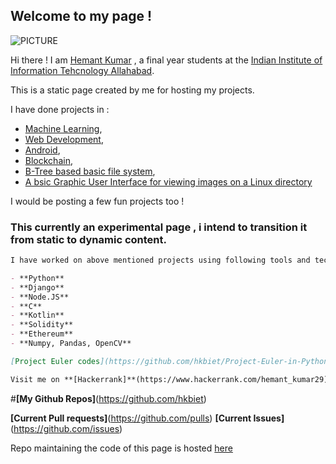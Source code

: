 ## Welcome to my page !

![PICTURE](https://media-exp1.licdn.com/dms/image/C5103AQEbeJcwmNIuvg/profile-displayphoto-shrink_200_200/0?e=1594857600&v=beta&t=FmEMiLupZB3xe9E7UJsnEV484dxZPYir5bHomgxL8lw)

Hi there ! I am [Hemant Kumar](https://www.linkedin.com/in/hemant-kumar-0a637616a/) , a final year students at the [Indian Institute of Information Tehcnology Allahabad](https://www.iiita.ac.in/). 

This is a static page created by me for hosting my projects.

I have done projects in :
 - [Machine Learning](https://github.com/hkbiet/Deep-Learning-Detection-in-Cancer-Images),
 - [Web Development](https://github.com/hkbiet/Django), 
 - [Android](https://github.com/hkbiet/Android),
 - [Blockchain](https://github.com/hkbiet/blockchain-1), 
 - [B-Tree based basic file system](https://github.com/hkbiet/Project-FileSystem),
 - [A bsic Graphic User Interface for viewing images on a Linux directory](https://github.com/hkbiet/PyQt5)

I would be posting a few fun projects too !

### This currently an experimental page , i intend to transition it from static to dynamic content.

```markdown
I have worked on above mentioned projects using following tools and technologies.

- **Python**
- **Django**
- **Node.JS**
- **C**
- **Kotlin**
- **Solidity**
- **Ethereum**
- **Numpy, Pandas, OpenCV**

[Project Euler codes](https://github.com/hkbiet/Project-Euler-in-Python)

Visit me on **[Hackerrank]**(https://www.hackerrank.com/hemant_kumar29), **[Stack Overflow]**(https://stackoverflow.com/users/1793586/hemant-kumar)
```
#**[My Github Repos]**(https://github.com/hkbiet)

**[Current Pull requests]**(https://github.com/pulls)
**[Current Issues]**(https://github.com/issues)

Repo maintaining the code of this page is hosted [here](https://github.com/hkbiet/hkbiet.github.io)
